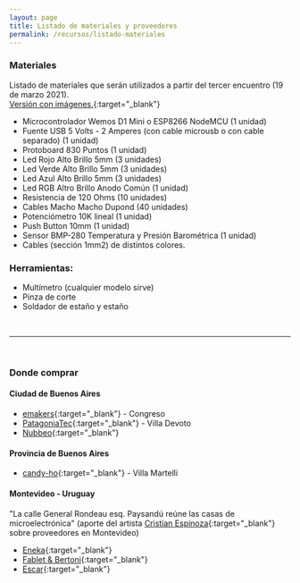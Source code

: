 ```yaml
---
layout: page
title: Listado de materiales y proveedores
permalink: /recursos/listado-materiales
---
```


### Materiales
Listado de materiales que serán utilizados a partir del tercer encuentro (19 de marzo 2021).  
[Versión con imágenes.](https://docs.google.com/presentation/d/1X8DxDWurtM3pb7PnxjIAV0l7nPH7aVA8b2LP-4MMnRA/edit?usp=sharing){:target="_blank"}

- Microcontrolador Wemos D1 Mini o ESP8266 NodeMCU (1 unidad)
- Fuente USB 5 Volts - 2 Amperes (con cable microusb o con cable separado) (1 unidad)
- Protoboard 830 Puntos (1 unidad)
- Led Rojo Alto Brillo 5mm (3 unidades)
- Led Verde Alto Brillo 5mm (3 unidades)
- Led Azul Alto Brillo 5mm (3 unidades)
- Led RGB Altro Brillo Anodo Común (1 unidad)
- Resistencia de 120 Ohms (10 unidades)
- Cables Macho Macho Dupond (40 unidades)
- Potenciómetro 10K lineal (1 unidad)
- Push Button 10mm (1 unidad)
- Sensor BMP-280 Temperatura y Presión Barométrica (1 unidad)
- Cables (sección 1mm2) de distintos colores.

### Herramientas:
- Multímetro (cualquier modelo sirve)
- Pinza de corte
- Soldador de estaño y estaño

<br> 

---

<br>  

### Donde comprar

#### Ciudad de Buenos Aires
- [emakers](){:target="_blank"} - Congreso
- [PatagoniaTec](https://compras.patagoniatec.com/){:target="_blank"} - Villa Devoto
- [Nubbeo](https://www.nubbeo.com.ar/){:target="_blank"}

#### Provincia de Buenos Aires
- [candy-ho](https://candy-ho.com/){:target="_blank"} - Villa Martelli

#### Montevideo - Uruguay  
"La calle General Rondeau esq. Paysandú reúne las casas de microelectrónica" (aporte del artista [Cristian Espinoza](https://fabulasmecanicas.com/){:target="_blank"} sobre proveedores en Montevideo)

- [Eneka](https://www.eneka.com.uy){:target="_blank"}
- [Fablet & Bertoni](http://www.fabletybertoni.com/landing/){:target="_blank"}
- [Escar](http://www.escar.com.uy/){:target="_blank"}

